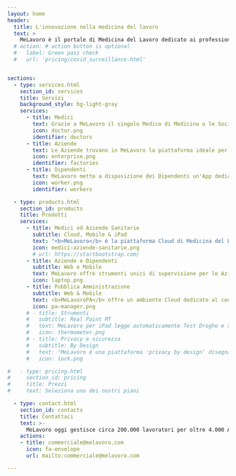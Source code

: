 ```yaml
---
layout: home
header:
  title: L'innovazione nella medicina del lavoro
  text: >
    MeLavoro è il portale di Medicina del Lavoro dedicato ai professionisti del settore, alle Aziende ed ai Lavoratori: un unico luogo in cui i diversi protagonisti svolgono la lora attività con servizi sempre all'avanguardia.
  # action: # action button is optional
  #   label: Green pass check
  #   url: 'pricing/covid_surveillance.html'


sections:
  - type: services.html
    section_id: services
    title: Servizi
    background_style: bg-light-gray
    services:
      - title: Medici
        text: Grazie a MeLavoro il singolo Medico di Medicina o le Società di Medicina del Lavoro hanno a disposizione una suite completa per la gestione dei Clienti, dalla gestione dei Gruppi e dei Fattori di Rischio, alla pianificazione degli scadenzari, alla conduzione assistita di Visite ed Esami. Non solo dati ma anche documenti e referti sono integrati in MeLavoro dove tutto è digitale compresa la firma di referti e delle indoneità.
        icon: doctor.png
        identifier: doctors
      - title: Aziende
        text: Le Aziende trovano in MeLavoro la piattaforma ideale per governare le attività di sorveglianza sanitaria in collegamento diretto con il Medico Competente. MeLavoro permette all'aziende di gestire le anagrafiche dei dipendenti, la documentazione collegata, l'idoneità dei dipendenti, e molto altro. MeLavoro fornisce inoltre all'azienda strumetni dedicati all'interazione diretta con i dipendenti anche in ottica di Sorveglinza COVID.
        icon: enterprise.png
        identifier: factories
      - title: Dipendenti
        text: MeLavoro mette a disposizione dei Dipendenti un'App dedicata alla gestione della situazione del singolo, con la possibilità per il dipendente di verificare la propria idoneità lavorativa nonchè accedere agli esami effettuati. Grazie al modulo di Sorveglianza COVID il dipendente può inotre seguire un profilo di autodiagnostica condiviso con il medico competente.
        icon: worker.png
        identifier: workers

  - type: products.html
    section_id: products
    title: Prodotti
    services:
      - title: Medici ed Aziende Sanitarie
        subtitle: Cloud, Mobile & iPad
        text: "<b>MeLavoro</b> è la piattaforma Cloud di Medicina del Lavoro: che tu sia un medico singolo od un'Azienda di Medicina del Lavoro, MeLavoro è l'ambiente ideale per svolgere la tua attività"
        icon: medici-aziende-sanitarie.png
        # url: https://startbootstrap.com/
      - title: Aziende e Dipendenti
        subtitle: Web e Mobile
        text: MeLavoro offre strumenti unici di supervisione per le Aziende ed i propri dipendenti grazie all'App dedicata <b>MeLaDip</b> ed al portale <b>AziendaSicura</b>
        icon: laptop.png
      - title: Pubblica Amministrazione
        subtitle: Web & Mobile
        text: <b>MeLavoroPA</b> offre un ambiente Cloud dedicato al coordinamento ed alla supervisione dell'attività di sorveglianza svolta dai Medici del Lavoro che utilizzano direttamente la piattaforma per la loro attività
        icon: pa-manager.png
      # - title: Strumenti
      #   subtitle: Real Paint MT
      #   text: MeLavoro per iPad legge automaticamente Test Droghe e si interfaccia direttamente con i più diffusi strumenti per analisi presenti sul mercato quali Spirometri ed Audiometri.
      #   icon: thermometer.png
      # - title: Privacy e sicurezza
      #   subtitle: By Design
      #   text: "MeLavoro è una piattaforma 'privacy by design' disegnata e realizzata con al centro il rispetto per la privacy di tutti gli attori coinvolti: accessi controllati e monitorati, dati crittografati e backup automatici sono la base del sistema."
      #   icon: lock.png

#   - type: pricing.html
#     section_id: pricing
#     title: Prezzi
#     text: Seleziona uno dei nostri piani

  - type: contact.html
    section_id: contacts
    title: Contattaci
    text: >-
      MeLavoro oggi gestisce circa 200.000 lavoratori per oltre 4.000 Aziende ed oltre 50.000 documenti trattati ogni mese. Entra anche tu nel nostro mondo!
    actions:
    - title: commerciale@melavoro.com
      icon: fa-envelope
      url: mailto:commerciale@melavoro.com

---
```

